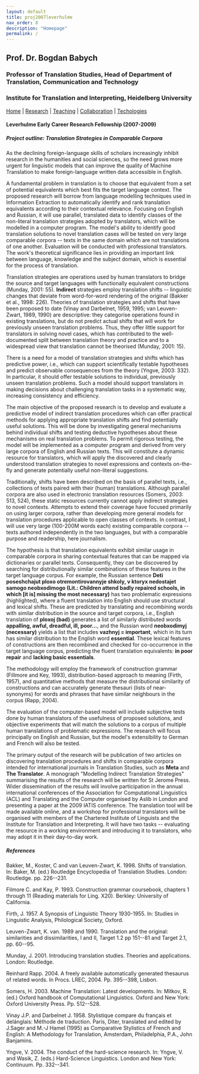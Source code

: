 ```yaml
---
layout: default
title: proj2007leverhulme
nav_order: 8
description: "Homepage"
permalink: /
---
```


## Prof. Dr. Bogdan Babych
### Professor of Translation Studies, Head of Department of Translation, Communication and Technology
### Institute for Translation and Interpreting, Heidelberg University

[Home](index.md) | [Research](research.md) | [Teaching](teaching.md) | [Collaboration](collaboration.md) | [Techologies](techlabs.md)


#### Leverhulme Early Career Research Fellowship (2007-2009)
##### Project outline: Translation Strategies in Comparable Corpora

As the declining foreign-language skills of scholars increasingly inhibit research in the humanities and social sciences, so the need grows more urgent for linguistic models that can improve the quality of Machine Translation to make foreign-language written data accessible in English.

A fundamental problem in translation is to choose that equivalent from a set of potential equivalents which best fits the target language context. The proposed research will borrow from language modelling techniques used in Information Extraction to automatically identify and rank translation equivalents according to their contextual relevance. Focusing on English and Russian, it will use parallel, translated data to identify classes of the non-literal translation strategies adopted by translators, which will be modelled in a computer program. The model's ability to identify good translation solutions to novel translation cases will be tested on very large comparable corpora -- texts in the same domain which are not translations of one another. Evaluation will be conducted with professional translators. The work's theoretical significance lies in providing an important link between language, knowledge and the subject domain, which is essential for the process of translation.

Translation strategies are operations used by human translators to bridge the source and target languages with functionally equivalent constructions (Munday, 2001: 55). **Indirect** strategies employ translation shifts -- linguistic changes that deviate from word-for-word rendering of the original (Bakker et al., 1998: 226). Theories of translation strategies and shifts that have been proposed to date (Vinay and Darbelnet, 1959, 1995; van Leuven-Zwart, 1989, 1990) are descriptive: they categorise operations found in existing translations, but do not predict actual shifts that will work for previously unseen translation problems. Thus, they offer little support for translators in solving novel cases, which has contributed to the well-documented split between translation theory and practice and to a widespread view that translation cannot be theorised (Munday, 2001: 15).

There is a need for a model of translation strategies and shifts which has predictive power, i.e., which can support scientifically testable hypotheses and predict observable consequences from the theory (Yngve, 2003: 332). In particular, it should offer testable solutions to individual, previously unseen translation problems. Such a model should support translators in making decisions about challenging translation tasks in a systematic way, increasing consistency and efficiency.

The main objective of the proposed research is to develop and evaluate a predictive model of indirect translation procedures which can offer practical methods for applying appropriate translation shifts and find potentially useful solutions. This will be done by investigating general mechanisms behind individual shifts and testing deductive hypotheses about these mechanisms on real translation problems. To permit rigorous testing, the model will be implemented as a computer program and derived from very large corpora of English and Russian texts. This will constitute a dynamic resource for translators, which will apply the discovered and clearly understood translation strategies to novel expressions and contexts on-the-fly and generate potentially useful non-literal suggestions.

Traditionally, shifts have been described on the basis of parallel texts, i.e., collections of texts paired with their (human) translations. Although parallel corpora are also used in electronic translation resources (Somers, 2003: 513, 524), these static resources currently cannot apply indirect strategies to novel contexts. Attempts to extend their coverage have focused primarily on using larger corpora, rather than developing more general models for translation procedures applicable to open classes of contexts. In contrast, I will use very large (100-200M words each) existing comparable corpora -- texts authored independently in the two languages, but with a comparable purpose and readership, here journalism.

The hypothesis is that translation equivalents exhibit similar usage in comparable corpora in sharing contextual features that can be mapped via dictionaries or parallel texts. Consequently, they can be discovered by searching for distributionally similar combinations of these features in the target language corpus. For example, the Russian sentence __Deti poseshchajut ploxo otremontirovannyje shkoly, v ktoryx nedostajet samogo neobxodimogo (Lit.: Children attend badly repaired schools, in which [it is] missing the most necessary)__ has two problematic expressions (highlighted), where a fluent translation into English should use structural and lexical shifts. These are predicted by translating and recombining words with similar distribution in the source and target corpora, i.e., English translation of __ploxoj (bad)__ generates a list of similarly distributed words __appalling, awful, dreadful, ill, poor...__, and the Russian word __neobxodimyj (necessary)__ yields a list that includes __vazhnyj = important__, which in its turn has similar distribution to the English word __essential__. These lexical features of constructions are then recombined and checked for co-occurrence in the target language corpus, predicting the fluent translation equivalents: __in poor repair__ and __lacking basic essentials__.

The methodology will employ the framework of construction grammar (Fillmore and Key, 1993), distribution-based approach to meaning (Firth, 1957), and quantitative methods that measure the distributional similarity of constructions and can accurately generate thesauri (lists of near-synonyms) for words and phrases that have similar neighbours in the corpus (Rapp, 2004).

The evaluation of the computer-based model will include subjective tests done by human translators of the usefulness of proposed solutions, and objective experiments that will match the solutions to a corpus of multiple human translations of problematic expressions. The research will focus principally on English and Russian, but the model's extensibility to German and French will also be tested.

The primary output of the research will be publication of two articles on discovering translation procedures and shifts in comparable corpora intended for international journals in Translation Studies, such as __Meta__ and __The Translator__. A monograph "Modelling Indirect Translation Strategies" summarising the results of the research will be written for St Jerome Press. Wider dissemination of the results will involve participation in the annual international conferences of the Association for Computational Linguistics (ACL) and Translating and the Computer organised by Aslib in London and presenting a paper at the 2009 IATIS conference. The translation tool will be made available online, and a workshop for professional translators will be organised with members of the Chartered Institute of Linguists and the Institute for Translation and Interpreting. It will have two tasks -- evaluating the resource in a working environment and introducing it to translators, who may adopt it in their day-to-day work.

##### References
Bakker, M., Koster, C and van Leuven-Zwart, K. 1998. Shifts of translation. In: Baker, M. (ed.) Routledge Encyclopedia of Translation Studies. London: Routledge. pp. 226--231.

Filmore C. and Kay, P. 1993. Construction grammar coursebook, chapters 1 through 11 (Reading materials for Ling. X20). Berkley: University of California.

Firth, J. 1957. A Synopsis of Linguistic Theory 1930-1955. In: Studies in Linguistic Analysis, Philological Society, Oxford.

Leuven-Zwart, K. van. 1989 and 1990. Translation and the original: similarities and dissimilarities, I and II, Target 1.2 pp 151--81 and Target 2.1, pp. 60--95.

Munday, J. 2001. Introducing translation studies. Theories and applications. London: Routledge.

Reinhard Rapp. 2004. A freely available automatically generated thesaurus of related words. In Procs. LREC, 2004. Pp. 395--398, Lisbon.

Somers, H. 2003. Machine Translation: Latest developments. In: Mitkov, R. (ed.) Oxford handbook of Computational Linguistics. Oxford and New York: Oxford University Press. Pp. 512--528.

Vinay J.P. and Darbelnet J. 1958. Stylistique compare du français et delánglais: Méthode de traduction. Paris, Diter, translated and edited by J.Sager and M.-J Hamel (1995) as Comparative Stylistics of French and English: A Methodology for Translation, Amsterdam, Philadelphia, P.A., John Banjamins.

Yngve, V. 2004. The conduct of the hard-science research. In: Yngve, V. and Wasik, Z. (eds.) Hard-Science Linguistics. London and New York: Continuum. Pp. 332--341.
